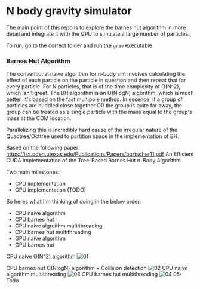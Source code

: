 # N body gravity simulator


The main point of this repo is to explore the barnes hut algorithm in more detail and integrate it with the GPU to simulate a large number of particles.

To run, go to the correct folder and run the `grav` executable
### Barnes Hut Algorithm
The conventional naive algorithm for n-body sim involves calculating the effect of each particle on the particle in question and then repeat that for every particle. For N particles, that is of the time complexity of O(N^2), which isn't great. The BH algorithm is an O(NlogN) algorithm, which is much better. It's based on the fast multipole method. 
In essence, if a group of particles are huddled close together OR the group is quite far away, the group can be treated as a single particle with the mass equal to the group's mass at the COM location. 

Parallelizing this is incredibly hard cause of the irregular nature of the Quadtree/Octtree used to partition space in the implementation of BH.

Based on the following paper:
https://iss.oden.utexas.edu/Publications/Papers/burtscher11.pdf
An Efficient CUDA Implementation of the Tree-Based Barnes Hut n-Body Algorithm

Two main milestones:
- CPU implementation
- GPU implementation (TODO)

So heres what I'm thinking of doing in the below order:
- CPU naive algorithm
- CPU barnes hut
- CPU naive algroithm multithreading
- CPU barnes hut multithreading
- GPU naive algorithm
- GPU barnes hut

CPU naive O(N^2) algorithm
![01](01.png)

CPU barnes hut O(NlogN) algorithm + Collision detection
![02](02.png)
CPU naive algorithm multithreading
![03](03.png)
CPU barnes hut multithreading
![04](04.png)
05- Todo